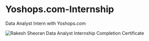 # Yoshops.com-Internship
Data Analyst Intern with Yoshops.com 





![Rakesh Sheoran Data Analyst Internship Completion Certificate](https://github.com/She-o-ran/Yoshops.com-Internship/assets/123091008/aebb2a34-5cc4-4fca-95fd-a14a542f9e41)
